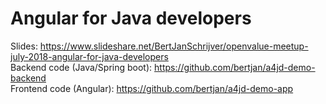 # Angular for Java developers

Slides: https://www.slideshare.net/BertJanSchrijver/openvalue-meetup-july-2018-angular-for-java-developers  
Backend code (Java/Spring boot): https://github.com/bertjan/a4jd-demo-backend  
Frontend code (Angular): https://github.com/bertjan/a4jd-demo-app  

